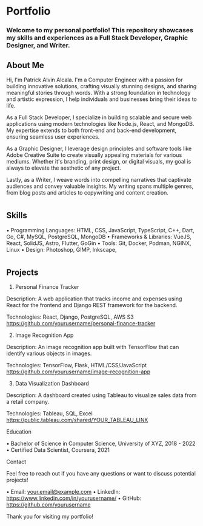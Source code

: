 # Portfolio

### Welcome to my personal portfolio! This repository showcases my skills and experiences as a Full Stack Developer, Graphic Designer, and Writer.

## About Me

Hi, I'm Patrick Alvin Alcala. I'm a Computer Engineer with a passion for building innovative solutions, crafting visually stunning designs, and sharing meaningful stories through words. With a strong foundation in technology and artistic expression, I help individuals and businesses bring their ideas to life.

As a Full Stack Developer, I specialize in building scalable and secure web applications using modern technologies like Node.js, React, and MongoDB. My expertise extends to both front-end and back-end development, ensuring seamless user experiences.

As a Graphic Designer, I leverage design principles and software tools like Adobe Creative Suite to create visually appealing materials for various mediums. Whether it's branding, print design, or digital visuals, my goal is always to elevate the aesthetic of any project.

Lastly, as a Writer, I weave words into compelling narratives that captivate audiences and convey valuable insights. My writing spans multiple genres, from blog posts and articles to copywriting and content creation.

#

## Skills

• Programming Languages: HTML, CSS, JavaScript, TypeScript, C++, Dart, Go, C#, MySQL, PostgreSQL, MongoDB
• Frameworks & Libraries: VueJS, React, SolidJS, Astro, Flutter, GoGin
• Tools: Git, Docker, Podman, NGINX, Linux
• Design: Photoshop, GIMP, Inkscape,

#

## Projects

1. Personal Finance Tracker

Description: A web application that tracks income and expenses using React for the frontend and Django REST framework for the backend.

Technologies: React, Django, PostgreSQL, AWS S3
https://github.com/yourusername/personal-finance-tracker

2. Image Recognition App

Description: An image recognition app built with TensorFlow that can identify various objects in images.

Technologies: TensorFlow, Flask, HTML/CSS/JavaScript
https://github.com/yourusername/image-recognition-app

3. Data Visualization Dashboard

Description: A dashboard created using Tableau to visualize sales data from a retail company.

Technologies: Tableau, SQL, Excel
https://public.tableau.com/shared/YOUR_TABLEAU_LINK

Education

• Bachelor of Science in Computer Science, University of XYZ, 2018 - 2022
• Certified Data Scientist, Coursera, 2021

Contact

Feel free to reach out if you have any questions or want to discuss potential projects!

• Email: your.email@example.com
• LinkedIn: https://www.linkedin.com/in/yourusername/
• GitHub: https://github.com/yourusername

Thank you for visiting my portfolio!
